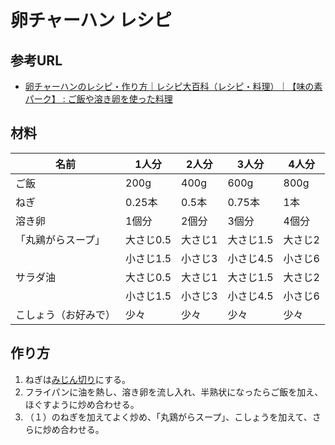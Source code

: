 # 卵チャーハン レシピ

## 参考URL

- [卵チャーハンのレシピ・作り方｜レシピ大百科（レシピ・料理）｜【味の素パーク】 : ご飯や溶き卵を使った料理](https://park.ajinomoto.co.jp/recipe/card/706045/)

## 材料

|名前|1人分|2人分|3人分|4人分|
|----|----|----|----|----|
|ご飯|200g|400g|600g|800g|
|ねぎ|0.25本|0.5本|0.75本|1本|
|溶き卵|1個分|2個分|3個分|4個分|
|「丸鶏がらスープ」|大さじ0.5|大さじ1|大さじ1.5|大さじ2|
||小さじ1.5|小さじ3|小さじ4.5|小さじ6|
|サラダ油|大さじ0.5|大さじ1|大さじ1.5|大さじ2|
||小さじ1.5|小さじ3|小さじ4.5|小さじ6|
|こしょう（お好みで）|少々|少々|少々|少々|

## 作り方

1. ねぎは[みじん切り](https://park.ajinomoto.co.jp/recipe/basic/vege_cutting/mijingiri/)にする。
2. フライパンに油を熱し、溶き卵を流し入れ、半熟状になったらご飯を加え、ほぐすように炒め合わせる。
3. （１）のねぎを加えてよく炒め、「丸鶏がらスープ」、こしょうを加えて、さらに炒め合わせる。

